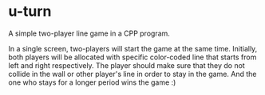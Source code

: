 u-turn
======

A simple two-player line game in a CPP program.

In a single screen, two-players will start the game at the same time. Initially, both players will be allocated with specific color-coded line that starts from left and right respectively. The player should make sure that they do not collide in the wall or other player's line in order to stay in the game. And the one who stays for a longer period wins the game :)
